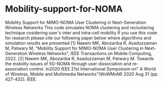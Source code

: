 # Mobility-support-for-NOMA
Mobility Support for MIMO-NOMA User Clustering in Next-Generation Wireless Networks
This code simulates NOMA clustering and reclustering technique cosidering user's inter and intra-cell mobility 
If you use this code for research please cite our following paper below where algorithms and simulation results are presented
[1] Naeem MK, Abozariba R, Asaduzzaman M, Patwary M, "Mobility Support for MIMO-NOMA User Clustering in Next-Generation Wireless Networks", IEEE Transactions on Mobile Computing, 2022.
[2] Naeem MK, Abozariba R, Asaduzzaman M, Patwary M. Towards the mobility issues of 5G-NOMA through user dissociation and re-association control. In2020 IEEE 21st International Symposium on" A World of Wireless, Mobile and Multimedia Networks"(WoWMoM) 2020 Aug 31 (pp. 427-432). IEEE.
